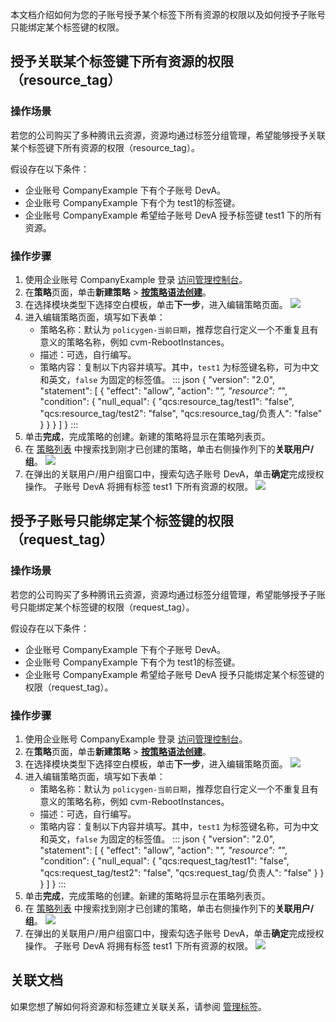 本文档介绍如何为您的子账号授予某个标签下所有资源的权限以及如何授予子账号只能绑定某个标签键的权限。

## 授予关联某个标签键下所有资源的权限（resource_tag）
### 操作场景
若您的公司购买了多种腾讯云资源，资源均通过标签分组管理，希望能够授予关联某个标签键下所有资源的权限（resource_tag）。 

假设存在以下条件：
- 企业账号 CompanyExample 下有个子账号 DevA。
- 企业账号 CompanyExample 下有个为 test1的标签键。
- 企业账号 CompanyExample 希望给子账号 DevA 授予标签键 test1 下的所有资源。


### 操作步骤
1. 使用企业账号  CompanyExample 登录 [访问管理控制台](https://console.cloud.tencent.com/cam)。
2. 在**策略**页面，单击**新建策略** > **[按策略语法创建](https://console.cloud.tencent.com/cam/policy/createV2)**。
3. 在选择模块类型下选择空白模板，单击**下一步**，进入编辑策略页面。
   ![](https://main.qcloudimg.com/raw/14fdd6b0402ae3a76ca6eba7c7699848.png)
4. 进入编辑策略页面，填写如下表单：
   - 策略名称：默认为 `policygen-当前日期`，推荐您自行定义一个不重复且有意义的策略名称，例如 cvm-RebootInstances。
   - 描述：可选，自行编写。 
   - 策略内容：复制以下内容并填写。其中，`test1` 为标签键名称，可为中文和英文，`false` 为固定的标签值。
     <dx-codeblock>
     ::: json
     {
     "version": "2.0",
      "statement": [
        {
            "effect": "allow",
            "action": "*",
            "resource": "*",
            "condition": {
                "null_equal": {
                    "qcs:resource_tag/test1": "false",
                    "qcs:resource_tag/test2": "false",
                    "qcs:resource_tag/负责人": "false"
                }
            }
        }
      ]
     }
     :::
     </dx-codeblock>
5. 单击**完成**，完成策略的创建。新建的策略将显示在策略列表页。
6. 在 [策略列表](https://console.cloud.tencent.com/cam/policy) 中搜索找到刚才已创建的策略，单击右侧操作列下的**关联用户/组**。
   ![](https://main.qcloudimg.com/raw/b6fa2878e8a54ab89bf1ee13785e8f6d.png)
7. 在弹出的关联用户/用户组窗口中，搜索勾选子账号 DevA，单击**确定**完成授权操作。
   子账号 DevA 将拥有标签 test1 下所有资源的权限。
   ![](https://main.qcloudimg.com/raw/5c93699b3bdd871c4b9e66fe7921531b.png)
	 

## 授予子账号只能绑定某个标签键的权限（request_tag）
### 操作场景
若您的公司购买了多种腾讯云资源，资源均通过标签分组管理，希望能够授予子账号只能绑定某个标签键的权限（request_tag）。

假设存在以下条件：

- 企业账号 CompanyExample 下有个子账号 DevA。
- 企业账号 CompanyExample 下有个为 test1的标签键。
- 企业账号 CompanyExample 希望给子账号 DevA 授予只能绑定某个标签键的权限（request_tag）。

### 操作步骤
1. 使用企业账号  CompanyExample 登录 [访问管理控制台](https://console.cloud.tencent.com/cam)。
2. 在**策略**页面，单击**新建策略** > **[按策略语法创建](https://console.cloud.tencent.com/cam/policy/createV2)**。
3. 在选择模块类型下选择空白模板，单击**下一步**，进入编辑策略页面。
   ![](https://main.qcloudimg.com/raw/14fdd6b0402ae3a76ca6eba7c7699848.png)
4. 进入编辑策略页面，填写如下表单：
   - 策略名称：默认为 `policygen-当前日期`，推荐您自行定义一个不重复且有意义的策略名称，例如 cvm-RebootInstances。
   - 描述：可选，自行编写。 
   - 策略内容：复制以下内容并填写。其中，`test1` 为标签键名称，可为中文和英文，`false` 为固定的标签值。
     <dx-codeblock>
     ::: json
     {
     "version": "2.0",
      "statement": [
        {
            "effect": "allow",
            "action": "*",
            "resource": "*",
            "condition": {
                "null_equal": {
                    "qcs:request_tag/test1": "false",
                    "qcs:request_tag/test2": "false",
                    "qcs:request_tag/负责人": "false"
                }
            }
        }
      ]
     }
     :::
     </dx-codeblock>
5. 单击**完成**，完成策略的创建。新建的策略将显示在策略列表页。
6. 在 [策略列表](https://console.cloud.tencent.com/cam/policy) 中搜索找到刚才已创建的策略，单击右侧操作列下的**关联用户/组**。
   ![](https://main.qcloudimg.com/raw/b6fa2878e8a54ab89bf1ee13785e8f6d.png)
7. 在弹出的关联用户/用户组窗口中，搜索勾选子账号 DevA，单击**确定**完成授权操作。
   子账号 DevA 将拥有标签 test1 下所有资源的权限。
   ![](https://main.qcloudimg.com/raw/5c93699b3bdd871c4b9e66fe7921531b.png)


## 关联文档
如果您想了解如何将资源和标签建立关联关系，请参阅 [管理标签](https://cloud.tencent.com/document/product/651/36480)。

